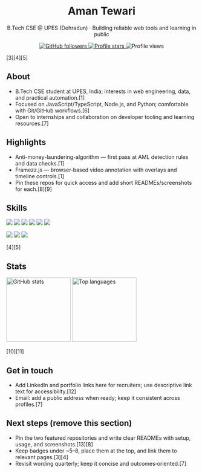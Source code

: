 <h1 align="center">Aman Tewari</h1>
<p align="center">B.Tech CSE @ UPES (Dehradun) · Building reliable web tools and learning in public</p>

<p align="center">
  <a href="https://github.com/AmanTewariSkoolKid">
    <img src="https://img.shields.io/github/followers/AmanTewariSkoolKid?style=for-the-badge&label=Followers" alt="GitHub followers">
  </a>
  <a href="https://github.com/AmanTewariSkoolKid">
    <img src="https://img.shields.io/github/stars/AmanTewariSkoolKid?style=for-the-badge&label=Profile%20Stars" alt="Profile stars">
  </a>
  <img src="https://komarev.com/ghpvc/?username=AmanTewariSkoolKid&style=for-the-badge&color=0A66C2" alt="Profile views">
</p>
<!-- Keep badges few, relevant, grouped, and consistent for readability. -->[3][4][5]

## About
- B.Tech CSE student at UPES, India; interests in web engineering, data, and practical automation.[1]
- Focused on JavaScript/TypeScript, Node.js, and Python; comfortable with Git/GitHub workflows.[6]
- Open to internships and collaboration on developer tooling and learning resources.[7]

## Highlights
- Anti-money-laundering-algorithm — first pass at AML detection rules and data checks.[1]
- Framezz.js — browser‑based video annotation with overlays and timeline controls.[1]
- Pin these repos for quick access and add short READMEs/screenshots for each.[8][9]

## Skills
<p>
  <img src="https://img.shields.io/badge/JavaScript-F7DF1E?logo=javascript&logoColor=000" />
  <img src="https://img.shields.io/badge/TypeScript-3178C6?logo=typescript&logoColor=fff" />
  <img src="https://img.shields.io/badge/Node.js-339933?logo=node.js&logoColor=fff" />
  <img src="https://img.shields.io/badge/Python-3776AB?logo=python&logoColor=fff" />
  <img src="https://img.shields.io/badge/HTML5-E34F26?logo=html5&logoColor=fff" />
  <img src="https://img.shields.io/badge/CSS3-1572B6?logo=css3&logoColor=fff" />
</p>
<p>
  <img src="https://img.shields.io/badge/Git-F05032?logo=git&logoColor=fff" />
  <img src="https://img.shields.io/badge/GitHub-181717?logo=github&logoColor=fff" />
  <img src="https://img.shields.io/badge/VS%20Code-007ACC?logo=visualstudiocode&logoColor=fff" />
</p>
<!-- Shields.io badges are concise, legible, and widely used; keep sets cohesive. -->[4][5]

## Stats
<p>
  <img height="170" src="https://github-readme-stats.vercel.app/api?username=AmanTewariSkoolKid&show_icons=true&theme=transparent&rank_icon=github&hide_border=true" alt="GitHub stats" />
  <img height="170" src="https://github-readme-stats.vercel.app/api/top-langs/?username=AmanTewariSkoolKid&layout=compact&theme=transparent&hide_border=true" alt="Top languages" />
</p>
<!-- Cards are from github-readme-stats; keep themes minimal and borders off for a clean look. -->[10][11]

## Get in touch
- Add LinkedIn and portfolio links here for recruiters; use descriptive link text for accessibility.[12]
- Email: add a public address when ready; keep it consistent across profiles.[7]

## Next steps (remove this section)
- Pin the two featured repositories and write clear READMEs with setup, usage, and screenshots.[13][8]
- Keep badges under ~5–8, place them at the top, and link them to relevant pages.[3][4]
- Revisit wording quarterly; keep it concise and outcomes‑oriented.[7]

